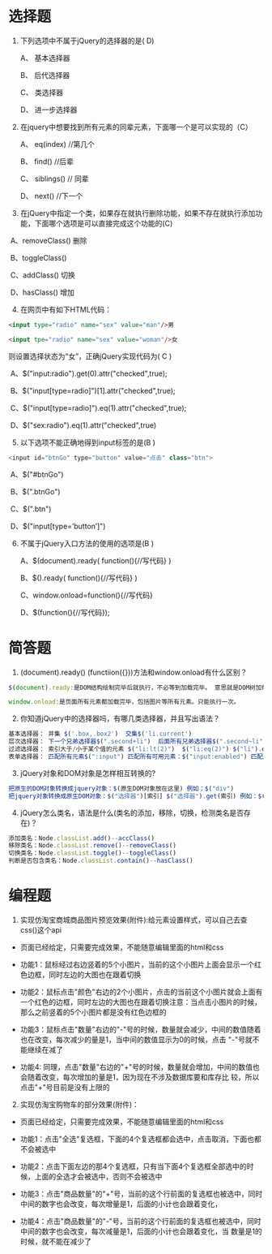# 选择题


1. 下列选项中不属于jQuery的选择器的是( D)


   A、 基本选择器	


   B、 后代选择器	


   C、 类选择器	


   D、 进一步选择器

2. 在jquery中想要找到所有元素的同辈元素，下面哪一个是可以实现的（C）


   A、 eq(index)  //第几个


   B、 find()	 //后辈


   C、 siblings()  // 同辈

   D、 next() 	//下一个

3. 在jQuery中指定一个类，如果存在就执行删除功能，如果不存在就执行添加功能，下面哪个选项是可以直接完成这个功能的(C)

​      A、removeClass() 删除

​      B、toggleClass()  

​      C、addClass() 切换

​      D、hasClass()	 增加

4. 在网页中有如下HTML代码：
```html
<input type="radio" name="sex" value="man"/>男

<input tpe="radio" name="sex" value="woman"/>女
```

则设置选择状态为“女”，正确jQuery实现代码为(   C )

​      A、$("input:radio").get(0).attr("checked",true);

​      B、$("input[type=radio]")[1].attr("checked",true);

​      C、$("input[type=radio]").eq(1).attr("checked",true);


​      D、$("sex:radio").eq(1).attr("checked",true)


5. 以下选项不能正确地得到input标签的是(B ) 
```js
<input id="btnGo" type="button" value="点击" class="btn">

```
​      A、$("#btnGo") 

​      B、$(".btnGo") 

​      C、$(".btn") 

​      D、$("input[type=’button’]")	 


6. 不属于jQuery入口方法的使用的选项是(B )

   A、$(document).ready( function(){//写代码} )

   B、$().ready( function(){//写代码} )

   C、window.onload=function(){//写代码} 

   D、$(function(){//写代码}); 


# 简答题

1. (document).ready() (functiion({}))方法和window.onload有什么区别？
```js
$(document).ready:是DOM结构绘制完毕后就执行，不必等到加载完毕。 意思就是DOM树加载完毕，就执行，不必等到页面中图片或其他外部文件都加载完毕。并且可以写多个.ready。

window.onload:是页面所有元素都加载完毕，包括图片等所有元素。只能执行一次。
```

2. 你知道jQuery中的选择器吗，有哪几类选择器，并且写出语法？
```js
基本选择器： 并集 $('.box,.box2')  交集$('li.current')
层次选择器： 下一个兄弟选择器$(".second+li")  后面所有兄弟选择器$(".second~li")
过滤选择器： 索引大于/小于某个值的元素 $("li:lt(2)")  $("li:eq(2)") $("li").eq(2)
表单选择器： 匹配所有元素$(":input") 匹配所有可用元素：$("input:enabled") 匹配所有不可用元素：$("input:disabled")  匹配所有选中元素$("input:checked")
```

3. jQuery对象和DOM对象是怎样相互转换的?
```js
把原生的DOM对象转换成jquery对象：$(原生DOM对象放在这里) 例如：$("div")
把jquery对象转换成原生DOM对象：$("选择器")[索引] $("选择器").get(索引) 例如：$("div")[0]   $("div").get(0)
```

4. jQuery怎么类名，语法是什么(类名的添加，移除，切换，检测类名是否存在)？
```js
添加类名：Node.classList.add()--accClass()
移除类名：Node.classList.remove()--removeClass()
切换类名：Node.classList.toggle()--toggleClass()
判断是否包含类名：Node.classList.contain()--hasClass()
```


# 编程题

1.  实现仿淘宝商城商品图片预览效果(附件):给元素设置样式，可以自己去查css()这个api

- 页面已经给定，只需要完成效果，不能随意编辑里面的html和css

- 功能1：鼠标经过右边竖着的5个小图片，当前的这个小图片上面会显示一个红色边框，同时左边的大图也在跟着切换

- 功能2：鼠标点击"颜色"右边的2个小图片，点击的当前这个小图片就会上面有一个红色的边框，同时左边的大图也在跟着切换
  ​     注意：当点击小图片的时候，那么之前竖着的5个小图片都是没有红色边框的

- 功能3：鼠标点击"数量"右边的"-"号的时候，数量就会减少，中间的数值随着也在改变，每次减少的量是1，当中间的数值显示为0的时候，点击 "-"号就不能继续在减了

- 功能4: 同理，点击"数量"右边的"+"号的时候，数量就会增加，中间的数值也会随着改变，每次增加的量是1，因为现在不涉及数据库要和库存比 较，所以点击"+"号目前是没有上限的




2. 实现仿淘宝购物车的部分效果(附件)：

- 页面已经给定，只需要完成效果，不能随意编辑里面的html和css

- 功能1：点击"全选"复选框，下面的4个复选框都会选中，点击取消，下面也都不会被选中

- 功能2：点击下面左边的那4个复选框，只有当下面4个复选框全部选中的时候，上面的全选才会被选中，否则不会被选中

- 功能3：点击"商品数量"的"+"号，当前的这个行前面的复选框也被选中，同时中间的数字也会改变，每次增量是1，后面的小计也会跟着变化，

- 功能4：点击"商品数量"的"-"号，当前的这个行前面的复选框也被选中，同时中间的数字也会改变，每次减量是1，后面的小计也会跟着变化，当 数量是1的时候，就不能在减少了


  ​
